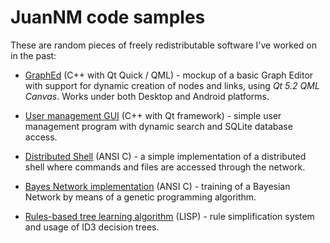 JuanNM code samples
===================

These are random pieces of freely redistributable software I've worked on in the past:

- [GraphEd](https://github.com/juannm/playground/tree/master/GraphEd) (C++ with Qt Quick / QML) - mockup of a basic Graph Editor with support for dynamic creation of nodes and links, using *Qt 5.2 QML Canvas*. Works under both Desktop and Android platforms.

- [User management GUI](https://github.com/juannm/playground/tree/master/GUI_user_management) (C++ with Qt framework) - simple user management program with dynamic search and SQLite database access.

- [Distributed Shell](https://github.com/juannm/playground/tree/master/distributed_shell) (ANSI C) - a simple implementation of a distributed shell where commands and files are accessed through the network.

- [Bayes Network implementation](https://github.com/juannm/playground/tree/master/bayes_network) (ANSI C) - training of a Bayesian Network by means of a genetic programming algorithm.

- [Rules-based tree learning algorithm](https://github.com/juannm/playground/tree/master/rules_learning) (LISP) - rule simplification system and usage of ID3 decision trees.
